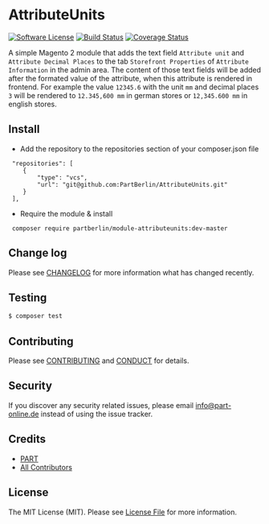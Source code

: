 # AttributeUnits

[![Software License][ico-license]](LICENSE.md)
[![Build Status][ico-travis]][link-travis]
[![Coverage Status][ico-coverall]][link-coveralls]

A simple Magento 2 module that adds the text field `Attribute unit` and `Attribute Decimal Places` to the tab
`Storefront Properties` of `Attribute Information` in the admin area. The content of those text fields will be added
after the formated value of the attribute, when this attribute is rendered in frontend.
For example the value `12345.6` with the unit `mm` and decimal places `3` will be rendered to `12.345,600 mm` in german
stores or `12,345.600 mm` in english stores.

## Install

* Add the repository to the repositories section of your composer.json file
```
 "repositories": [
    {
        "type": "vcs",
        "url": "git@github.com:PartBerlin/AttributeUnits.git"
    }
 ],
```
* Require the module & install
```
 composer require partberlin/module-attributeunits:dev-master
```

## Change log

Please see [CHANGELOG](CHANGELOG.md) for more information what has changed recently.

## Testing

``` bash
$ composer test
```

## Contributing

Please see [CONTRIBUTING](CONTRIBUTING.md) and [CONDUCT](CONDUCT.md) for details.

## Security

If you discover any security related issues, please email info@part-online.de instead of using the issue tracker.

## Credits

- [PART][link-author]
- [All Contributors][link-contributors]

## License

The MIT License (MIT). Please see [License File](LICENSE.md) for more information.

[ico-license]: https://img.shields.io/github/license/PartBerlin/AttributeUnits.svg?style=flat-square
[ico-travis]: https://img.shields.io/travis/PartBerlin/AttributeUnits/master.svg?style=flat-square
[ico-coverall]: https://img.shields.io/coveralls/PartBerlin/AttributeUnits.svg?style=flat-square

[link-travis]: https://travis-ci.org/PartBerlin/AttributeUnits
[link-coveralls]: https://coveralls.io/github/PartBerlin/AttributeUnits
[link-author]: https://part.berlin/
[link-contributors]: ../../contributors
